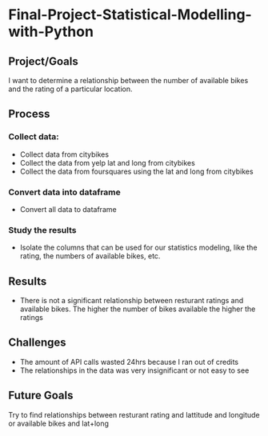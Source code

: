 # Final-Project-Statistical-Modelling-with-Python

## Project/Goals
I want to determine a relationship between the number of available bikes and the rating of a particular location.

## Process
### Collect data:
- Collect data from citybikes
- Collect the data from yelp lat and long from citybikes
- Collect the data from foursquares using the lat and long from citybikes
### Convert data into dataframe
- Convert all data to dataframe
### Study the results
- Isolate the columns that can be used for our statistics modeling, like the rating, the numbers of available bikes, etc.

## Results
- There is not a significant relationship between resturant ratings and available bikes. The higher the number of bikes available the higher the ratings

## Challenges 
- The amount of API calls wasted 24hrs because I ran out of credits
- The relationships in the data was very insignificant or not easy to see

## Future Goals
Try to find relationships between resturant rating and lattitude and longitude or available bikes and lat+long

